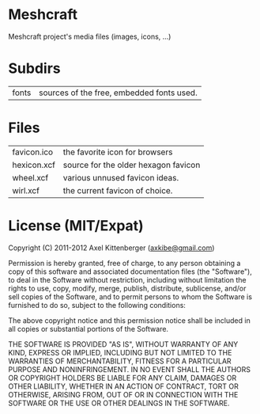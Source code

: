 Meshcraft
=========
Meshcraft project's media files (images, icons, ...)

Subdirs
=======
<table>

 <tr><td>   fonts
</td><td>   sources of the free, embedded fonts used.
</td></tr>

</table>


Files
=====
<table>

 <tr><td>   favicon.ico
</td><td>   the favorite icon for browsers
</td></tr>

 <tr><td>   hexicon.xcf
</td><td>   source for the older hexagon favicon
</td></tr>

 <tr><td>   wheel.xcf
</td><td>   various unnused favicon ideas.
</td></tr>

 <tr><td>   wirl.xcf
</td><td>   the current favicon of choice.
</td></tr>

</table>

License (MIT/Expat)
===================
Copyright (C) 2011-2012 Axel Kittenberger (axkibe@gmail.com)

Permission is hereby granted, free of charge, to any person obtaining a copy of this software and associated documentation files (the "Software"), to deal in the Software without restriction, including without limitation the rights to use, copy, modify, merge, publish, distribute, sublicense, and/or sell copies of the Software, and to permit persons to whom the Software is furnished to do so, subject to the following conditions:

The above copyright notice and this permission notice shall be included in all copies or substantial portions of the Software.

THE SOFTWARE IS PROVIDED "AS IS", WITHOUT WARRANTY OF ANY KIND, EXPRESS OR IMPLIED, INCLUDING BUT NOT LIMITED TO THE WARRANTIES OF MERCHANTABILITY, FITNESS FOR A PARTICULAR PURPOSE AND NONINFRINGEMENT. IN NO EVENT SHALL THE AUTHORS OR COPYRIGHT HOLDERS BE LIABLE FOR ANY CLAIM, DAMAGES OR OTHER LIABILITY, WHETHER IN AN ACTION OF CONTRACT, TORT OR OTHERWISE, ARISING FROM, OUT OF OR IN CONNECTION WITH THE SOFTWARE OR THE USE OR OTHER DEALINGS IN THE SOFTWARE.

